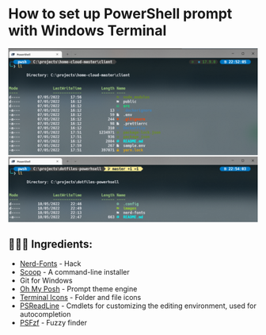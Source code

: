 # How to set up PowerShell prompt with Windows Terminal

![powershell screenshot](./images/screenshot-1.png)
![powershell screenshot](./images/screenshot-2.png)
## 👨🏻‍🍳 Ingredients:
- [Nerd-Fonts](https://github.com/ryanoasis/nerd-fonts) - Hack
- [Scoop](https://scoop.sh/) - A command-line installer
- Git for Windows
- [Oh My Posh](https://ohmyposh.dev/) - Prompt theme engine
- [Terminal Icons](https://github.com/devblackops/Terminal-Icons) - Folder and file icons
- [PSReadLine](https://docs.microsoft.com/en-us/powershell/module/psreadline/) - Cmdlets for customizing the editing environment, used for autocompletion
- [PSFzf](https://github.com/kelleyma49/PSFzf) - Fuzzy finder

